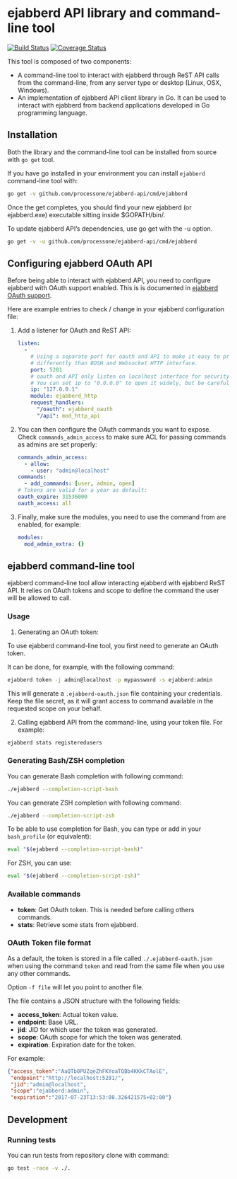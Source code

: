 # ejabberd API library and command-line tool

[![Build Status](https://semaphoreci.com/api/v1/processone/ejabberd-api/branches/master/shields_badge.svg)](https://semaphoreci.com/processone/ejabberd-api)
[![Coverage Status](https://coveralls.io/repos/github/processone/ejabberd-api/badge.svg?branch=master)](https://coveralls.io/github/processone/ejabberd-api?branch=master)

This tool is composed of two components:

- A command-line tool to interact with ejabberd through ReST API calls
  from the command-line, from any server type or desktop (Linux, OSX,
  Windows).
- An implementation of ejabberd API client library in Go. It can be
  used to interact with ejabberd from backend applications developed
  in Go programming language.

## Installation

Both the library and the command-line tool can be installed from
source with `go get` tool.

If you have go installed in your environment you can install
`ejabberd` command-line tool with:

```bash
go get -v github.com/processone/ejabberd-api/cmd/ejabberd
```
Once the get completes, you should find your new ejabberd (or ejabberd.exe) executable sitting inside $GOPATH/bin/.

To update ejabberd API’s dependencies, use go get with the -u option.

```bash
go get -v -u github.com/processone/ejabberd-api/cmd/ejabberd
```

## Configuring ejabberd OAuth API

Before being able to interact with ejabberd API, you need to configure
ejabberd with OAuth support enabled. This is is documented in
[ejabberd OAuth support](https://docs.ejabberd.im/admin/guide/oauth/).

Here are example entries to check / change in your ejabberd
configuration file:

1. Add a listener for OAuth and ReST API:

   ```yaml
   listen:
     -
       # Using a separate port for oauth and API to make it easy to protect it
       # differently than BOSH and Websocket HTTP interface.
       port: 5281
       # oauth and API only listen on localhost interface for security reason
       # You can set ip to "0.0.0.0" to open it widely, but be careful!
       ip: "127.0.0.1"
       module: ejabberd_http
       request_handlers:
         "/oauth": ejabberd_oauth
         "/api": mod_http_api
   ```

2. You can then configure the OAuth commands you want to expose. Check
   `commands_admin_access` to make sure ACL for passing commands as
   admins are set properly:

   ```yaml
   commands_admin_access:
     - allow:
       - user: "admin@localhost"
   commands:
     - add_commands: [user, admin, open]
   # Tokens are valid for a year as default:
   oauth_expire: 31536000
   oauth_access: all
   ```

3. Finally, make sure the modules, you need to use the command from
   are enabled, for example:

   ```yaml
   modules:
     mod_admin_extra: {}
   ```

## ejabberd command-line tool

ejabberd command-line tool allow interacting ejabberd with ejabberd
ReST API. It relies on OAuth tokens and scope to define the command
the user will be allowed to call.

### Usage

1. Generating an OAuth token:

To use ejabberd command-line tool, you first need to generate an OAuth
token.

It can be done, for example, with the following command:

```bash
ejabberd token -j admin@localhost -p mypassword -s ejabberd:admin
```

This will generate a `.ejabberd-oauth.json` file containing your
credentials. Keep the file secret, as it will grant access to command
available in the requested scope on your behalf.

2. Calling ejabberd API from the command-line, using your token file. For example:

```bash
ejabberd stats registeredusers
```

### Generating Bash/ZSH completion

You can generate Bash completion with following command:

```bash
./ejabberd --completion-script-bash
```

You can generate ZSH completion with following command:

```bash
./ejabberd --completion-script-zsh
```

To be able to use completion for Bash, you can type or add in your
`bash_profile` (or equivalent):

```bash
eval "$(ejabberd --completion-script-bash)"
```

For ZSH, you can use:

```bash
eval "$(ejabberd --completion-script-zsh)"
```

### Available commands

* **token**: Get OAuth token. This is needed before calling others commands.
* **stats**: Retrieve some stats from ejabberd.

### OAuth Token file format

As a default, the token is stored in a file called
`./.ejabberd-oauth.json` when using the command `token` and read from
the same file when you use any other commands.

Option `-f file` will let you point to another file.

The file contains a JSON structure with the following fields:

* **access_token**: Actual token value.
* **endpoint**: Base URL.
* **jid**: JID for which user the token was generated.
* **scope**: OAuth scope for which the token was generated.
* **expiration**: Expiration date for the token.

For example:

```json
{"access_token":"AaQTb0PUZqeZhFKYoaTQBb4KKkCTAolE",
 "endpoint":"http://localhost:5281/",
 "jid":"admin@localhost",
 "scope":"ejabberd:admin",
 "expiration":"2017-07-23T13:53:08.326421575+02:00"}
```

## Development

### Running tests

You can run tests from repository clone with command:

```bash
go test -race -v ./.
```
